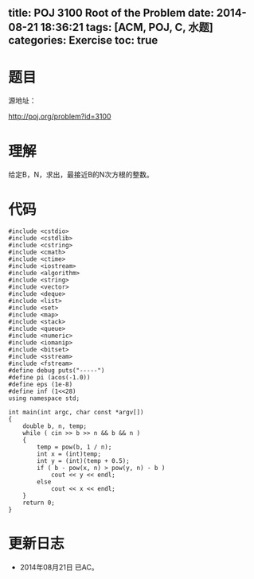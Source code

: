 title: POJ 3100 Root of the Problem
date: 2014-08-21 18:36:21
tags: [ACM, POJ, C, 水题]
categories: Exercise
toc: true
---
# 题目
源地址：

http://poj.org/problem?id=3100

# 理解
给定B，N，求出，最接近B的N次方根的整数。

<!-- more -->

# 代码
```
#include <cstdio>
#include <cstdlib>
#include <cstring>
#include <cmath>
#include <ctime>
#include <iostream>
#include <algorithm>
#include <string>
#include <vector>
#include <deque>
#include <list>
#include <set>
#include <map>
#include <stack>
#include <queue>
#include <numeric>
#include <iomanip>
#include <bitset>
#include <sstream>
#include <fstream>
#define debug puts("-----")
#define pi (acos(-1.0))
#define eps (1e-8)
#define inf (1<<28)
using namespace std;

int main(int argc, char const *argv[])
{
    double b, n, temp;
    while ( cin >> b >> n && b && n )
    {
        temp = pow(b, 1 / n);
        int x = (int)temp;
        int y = (int)(temp + 0.5);
        if ( b - pow(x, n) > pow(y, n) - b )
            cout << y << endl;
        else
            cout << x << endl;
    }
    return 0;
}
```
# 更新日志
- 2014年08月21日 已AC。